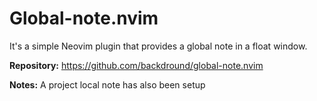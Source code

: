 # Global-note.nvim

It's a simple Neovim plugin that provides a global note in a float window.

**Repository:** <https://github.com/backdround/global-note.nvim>

**Notes:** A project local note has also been setup
